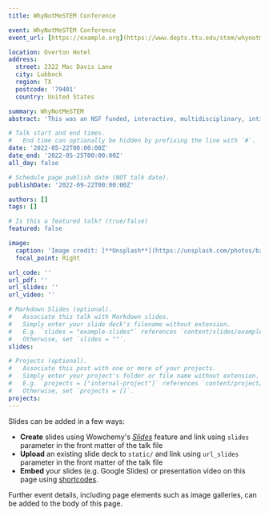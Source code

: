 ```yaml
---
title: WhyNotMeSTEM Conference

event: WhyNotMeSTEM Conference
event_url: [https://example.org](https://www.depts.ttu.edu/stem/whynotmestem/index.php)

location: Overton Hotel
address:
  street: 2322 Mac Davis Lane
  city: Lubbock
  region: TX
  postcode: '79401'
  country: United States

summary: WhyNotMeSTEM
abstract: 'This was an NSF funded, interactive, multidisciplinary, intimate, hands-on, and engaged conference with the goal of identifying and executing actionable steps to make STEM more inclusive. The framework of the project featered a holistic, developmental response to promote diversity in STEM'

# Talk start and end times.
#   End time can optionally be hidden by prefixing the line with `#`.
date: '2022-05-22T00:00:00Z'
date_end: '2022-05-25T00:00:00Z'
all_day: false

# Schedule page publish date (NOT talk date).
publishDate: '2022-09-22T00:00:00Z'

authors: []
tags: []

# Is this a featured talk? (true/false)
featured: false

image:
  caption: 'Image credit: [**Unsplash**](https://unsplash.com/photos/bzdhc5b3Bxs)'
  focal_point: Right

url_code: ''
url_pdf: ''
url_slides: ''
url_video: ''

# Markdown Slides (optional).
#   Associate this talk with Markdown slides.
#   Simply enter your slide deck's filename without extension.
#   E.g. `slides = "example-slides"` references `content/slides/example-slides.md`.
#   Otherwise, set `slides = ""`.
slides:

# Projects (optional).
#   Associate this post with one or more of your projects.
#   Simply enter your project's folder or file name without extension.
#   E.g. `projects = ["internal-project"]` references `content/project/deep-learning/index.md`.
#   Otherwise, set `projects = []`.
projects:
---
```


Slides can be added in a few ways:

- **Create** slides using Wowchemy's [_Slides_](https://wowchemy.com/docs/managing-content/#create-slides) feature and link using `slides` parameter in the front matter of the talk file
- **Upload** an existing slide deck to `static/` and link using `url_slides` parameter in the front matter of the talk file
- **Embed** your slides (e.g. Google Slides) or presentation video on this page using [shortcodes](https://wowchemy.com/docs/writing-markdown-latex/).

Further event details, including page elements such as image galleries, can be added to the body of this page.

